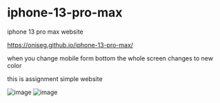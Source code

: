 # iphone-13-pro-max
iphone 13 pro max website 

https://oniseg.github.io/iphone-13-pro-max/

when you change mobile form bottom the whole screen changes to new color 

this is assignment simple website 


![image](https://user-images.githubusercontent.com/35266228/207598708-60947bb2-eec0-4604-a6ba-c535a2aa7ba4.png)
![image](https://user-images.githubusercontent.com/35266228/207599224-f4c80f46-a3b0-4521-9e36-368b93f41e91.png)
